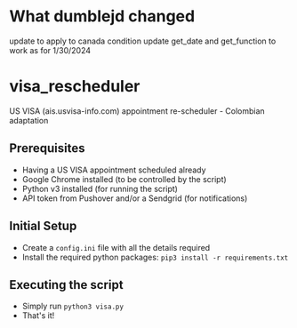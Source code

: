 # What dumblejd changed
update to apply to canada condition
update get_date and get_function to work as for 1/30/2024

# visa_rescheduler
US VISA (ais.usvisa-info.com) appointment re-scheduler - Colombian adaptation

## Prerequisites
- Having a US VISA appointment scheduled already
- Google Chrome installed (to be controlled by the script)
- Python v3 installed (for running the script)
- API token from Pushover and/or a Sendgrid (for notifications)


## Initial Setup
- Create a `config.ini` file with all the details required
- Install the required python packages: `pip3 install -r requirements.txt`

## Executing the script
- Simply run `python3 visa.py`
- That's it!
